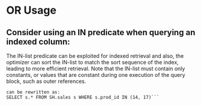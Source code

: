 # OR Usage

## Consider using an IN predicate when querying an indexed column:   
The IN-list predicate can be exploited for indexed retrieval and also,
the optimizer can sort the IN-list to match the sort sequence of the index,
leading to more efficient retrieval. Note that the IN-list must contain only
constants, or values that are constant during one execution of the query block,
such as outer references.
```EX: SELECT s.* FROM SH.sales s WHERE s.prod_id = 14 OR s.prod_id = 17   
can be rewritten as:   
SELECT s.* FROM SH.sales s WHERE s.prod_id IN (14, 17)```